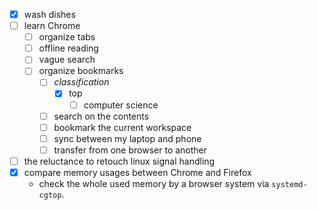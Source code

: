 - [x] wash dishes
-	[ ] learn Chrome 
	-	[ ] organize tabs
	-	[ ] offline reading
	-	[ ] vague search
	-	[ ] organize bookmarks
		-	[ ] *classification*
			-	[x] top 
				-	[ ] computer science 
		-	[ ] search on the contents
		-	[ ] bookmark the current workspace
		-	[ ] sync between my laptop and phone
		-	[ ] transfer from one browser to another 
- [ ] the reluctance to retouch linux signal handling
- [x] compare memory usages between Chrome and Firefox
  - check the whole used memory by a browser system via `systemd-cgtop`. 
<!--stackedit_data:
eyJoaXN0b3J5IjpbLTE2MzMzMTQ5NTAsLTg5OTM4OTc0NSwxOD
U1MTM0OTkwXX0=
-->